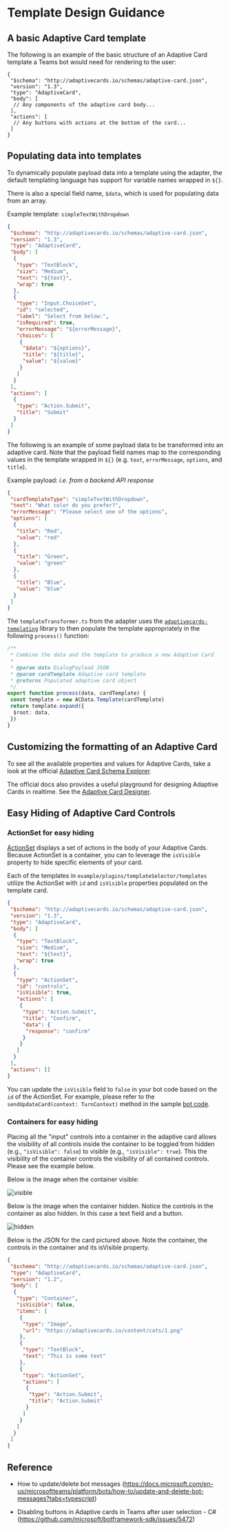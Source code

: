 # Template Design Guidance

## A basic Adaptive Card template

The following is an example of the basic structure of an Adaptive Card template a Teams bot would need for rendering to the user:

```jsonc
{
 "$schema": "http://adaptivecards.io/schemas/adaptive-card.json",
 "version": "1.3",
 "type": "AdaptiveCard",
 "body": [
  // Any components of the adaptive card body...
 ],
 "actions": [
  // Any buttons with actions at the bottom of the card...
 ]
}
```

## Populating data into templates

To dynamically populate payload data into a template using the adapter, the default templating language has support for variable names wrapped in `${}`.

There is also a special field name, `$data`, which is used for populating data from an array.

Example template: `simpleTextWithDropdown`

```json
{
 "$schema": "http://adaptivecards.io/schemas/adaptive-card.json",
 "version": "1.3",
 "type": "AdaptiveCard",
 "body": [
  {
   "type": "TextBlock",
   "size": "Medium",
   "text": "${text}",
   "wrap": true
  },
  {
   "type": "Input.ChoiceSet",
   "id": "selected",
   "label": "Select from below:",
   "isRequired": true,
   "errorMessage": "${errorMessage}",
   "choices": [
    {
     "$data": "${options}",
     "title": "${title}",
     "value": "${value}"
    }
   ]
  }
 ],
 "actions": [
  {
   "type": "Action.Submit",
   "title": "Submit"
  }
 ]
}
```

The following is an example of some payload data to be transformed into an adaptive card. Note that the payload field names map to the corresponding values in the template wrapped in `${}` (e.g. `text`, `errorMessage`, `options`, and `title`).

Example payload: _i.e. from a backend API response_

```json
{
 "cardTemplateType": "simpleTextWithDropdown",
 "text": "What color do you prefer?",
 "errorMessage": "Please select one of the options",
 "options": [
  {
   "title": "Red",
   "value": "red"
  },
  {
   "title": "Green",
   "value": "green"
  },
  {
   "title": "Blue",
   "value": "blue"
  }
 ]
}
```

The `templateTransformer.ts` from the adapter uses the [`adaptivecards-templating`](https://www.npmjs.com/package/adaptivecards-templating?activeTab=readme) library to then populate the template appropriately in the following `process()` function:

```ts
/**
 * Combine the data and the template to produce a new Adaptive Card
 *
 * @param data DialogPayload JSON
 * @param cardTemplate Adaptive card template
 * @returns Populated adaptive card object
 */
export function process(data, cardTemplate) {
 const template = new ACData.Template(cardTemplate)
 return template.expand({
  $root: data,
 })
}
```

## Customizing the formatting of an Adaptive Card

To see all the available properties and values for Adaptive Cards, take a look at the official [Adaptive Card Schema Explorer](https://adaptivecards.io/explorer/).

The official docs also provides a useful playground for designing Adaptive Cards in realtime. See the [Adaptive Card Designer](https://adaptivecards.io/designer/).

## Easy Hiding of Adaptive Card Controls

### ActionSet for easy hiding

[ActionSet](https://adaptivecardsci.z5.web.core.windows.net/pr/4005/explorer/ActionSet.html) displays a set of actions in the body of your Adaptive Cards. Because ActionSet is a container, you can to leverage the `isVisible` property to hide specific elements of your card.

Each of the templates in `example/plugins/templateSelector/templates` utilize the ActionSet with `id` and `isVisible` properties populated on the template card.

```json
{
 "$schema": "http://adaptivecards.io/schemas/adaptive-card.json",
 "version": "1.3",
 "type": "AdaptiveCard",
 "body": [
  {
   "type": "TextBlock",
   "size": "Medium",
   "text": "${text}",
   "wrap": true
  },
  {
   "type": "ActionSet",
   "id": "controls",
   "isVisible": true,
   "actions": [
    {
     "type": "Action.Submit",
     "title": "Confirm",
     "data": {
      "response": "confirm"
     }
    }
   ]
  }
 ],
 "actions": []
}
```

You can update the `isVisible` field to `false` in your bot code based on the `id` of the ActionSet. For example, please refer to the `sendUpdateCard(context: TurnContext)` method in the sample [bot code].

[bot code]: https://github.com/retaildevcrews/wd-bot/blob/arrahm/refactor/example/bot/bot.ts

### Containers for easy hiding

Placing all the "input" controls into a container in the adaptive card allows the visibility of all controls inside the container to be toggled from hidden (e.g., `"isVisible": false`) to visible (e.g., `"isVisible": true`). This the visibility of the container controls the visibility of all contained controls. Please see the example below.

Below is the image when the container visible:

![visible](./assets/visible.png)

Below is the image when the container hidden. Notice the controls in the container as also hidden. In this case a text field and a button.

![hidden](./assets/hidden.png)

Below is the JSON for the card pictured above. Note the container, the controls in the container and its isVisible property.

```json
{
 "$schema": "http://adaptivecards.io/schemas/adaptive-card.json",
 "type": "AdaptiveCard",
 "version": "1.2",
 "body": [
  {
   "type": "Container",
   "isVisible": false,
   "items": [
    {
     "type": "Image",
     "url": "https://adaptivecards.io/content/cats/1.png"
    },
    {
     "type": "TextBlock",
     "text": "This is some text"
    },
    {
     "type": "ActionSet",
     "actions": [
      {
       "type": "Action.Submit",
       "title": "Action.Submit"
      }
     ]
    }
   ]
  }
 ]
}
```

## Reference

- How to update/delete bot messages (<https://docs.microsoft.com/en-us/microsoftteams/platform/bots/how-to/update-and-delete-bot-messages?tabs=typescript>)

- Disabling buttons in Adaptive cards in Teams after user selection - C# (<https://github.com/microsoft/botframework-sdk/issues/5472>)
